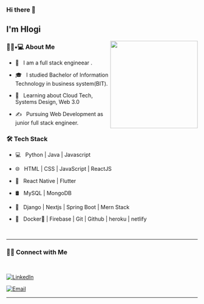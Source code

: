 ### Hi there 👋

<h2> I'm Hlogi</h2>

<img align='right' src="https://media.giphy.com/media/M9gbBd9nbDrOTu1Mqx/giphy.gif" width="230">

<h3> 👨🏻•💻 About Me </h3>



- 🤔 &nbsp; I am a full stack engineear .

- 🎓 &nbsp; I studied Bachelor of Information Technology in business system(BIT).

- 🌱 &nbsp; Learning about Cloud Tech, Systems Design, Web 3.0 

- ✍️ &nbsp; Pursuing Web Development as junior full stack engineer.



<h3>🛠 Tech Stack</h3>



- 💻 &nbsp; Python | Java | Javascript

- 🌐 &nbsp; HTML | CSS | JavaScript | ReactJS

- 📱 &nbsp; React Native | Flutter

- 🛢 &nbsp; MySQL | MongoDB 

- 🧰 &nbsp; Django | Nextjs | Spring Boot | Mern Stack 

- 🔧 &nbsp; Docker🐳 | Firebase | Git | Github | heroku | netlify



<br>

<hr>


<h3> 🤝🏻 Connect with Me </h3>

<br>



<p align="center">



<a href="https://za.linkedin.com/in/lehlogonolo-mahlakoana-94964b20a"><img alt="LinkedIn" src="https://img.shields.io/badge/LinkedIn-lehlogonolo%20Mahlakoana-blue?style=flat-square&logo=linkedin"></a>



<a href="mailto:Mahlakonana.Jormungandr@gmail.com"><img alt="Email" src="https://img.shields.io/badge/Email-Mahlakonana.Lehlogonolo@gmail.com-blue?style=flat-square&logo=gmail"></a>

</p>

<hr>

<!---
MrLMahlakoana/MrLMahlakoana is a ✨ special ✨ repository because its `README.md` (this file) appears on your GitHub profile.
You can click the Preview link to take a look at your changes.
--->
